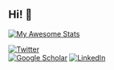 ## Hi! 👋
<? Check out my personal website [seankavanagh.com](https://seankavanagh.com) if you want to know more about me and my research! ?>

[![My Awesome Stats](https://awesome-github-stats.azurewebsites.net/user-stats/fforrester?cardType=github&preferLogin=false)](https://git.io/awesome-stats-card)

[![Twitter](https://img.shields.io/badge/Twitter-%231DA1F2.svg?style=for-the-badge&logo=Twitter&logoColor=white)](https://twitter.com/fforrester)   
[![Google Scholar](https://img.shields.io/badge/Google%20Scholar-4285F4?style=for-the-badge&logo=google-scholar&logoColor=white)](https://scholar.google.com/citations?user=MqDJwsEAAAAJ)
[![LinkedIn](https://img.shields.io/badge/LinkedIn-0077B5?style=for-the-badge&logo=linkedin&logoColor=white)](https://www.linkedin.com/in/frazerforrester/)


